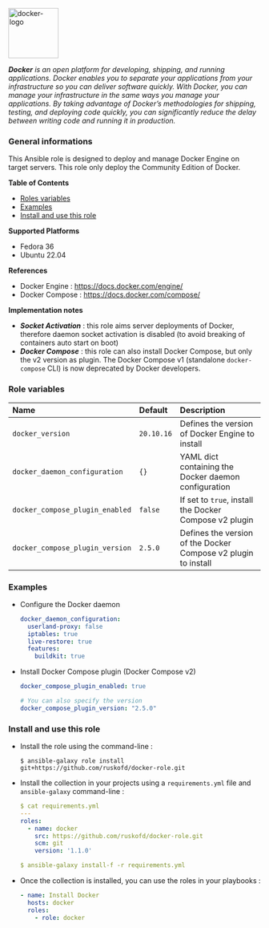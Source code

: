 <p><img src="https://upload.wikimedia.org/wikipedia/commons/thumb/4/4e/Docker_%28container_engine%29_logo.svg/2560px-Docker_%28container_engine%29_logo.svg.png" alt="docker-logo" title="docker" align="top" height=100 /></p>

***Docker** is an open platform for developing, shipping, and running applications. Docker enables you to separate your applications from your infrastructure so you can deliver software quickly. With Docker, you can manage your infrastructure in the same ways you manage your applications. By taking advantage of Docker’s methodologies for shipping, testing, and deploying code quickly, you can significantly reduce the delay between writing code and running it in production.*

### General informations

This Ansible role is designed to deploy and manage Docker Engine on target servers. This role only deploy the Community Edition of Docker.

**Table of Contents**

  - [Roles variables](#role-variables)
  - [Examples](#examples)
  - [Install and use this role](#install-and-use-this-role)

**Supported Platforms**

  - Fedora 36
  - Ubuntu 22.04

**References**

  - Docker Engine : https://docs.docker.com/engine/
  - Docker Compose : https://docs.docker.com/compose/

**Implementation notes**

  - ***Socket Activation*** : this role aims server deployments of Docker, therefore daemon socket activation is disabled (to avoid breaking of containers auto start on boot)
  - ***Docker Compose*** : this role can also install Docker Compose, but only the v2 version as plugin. The Docker Compose v1 (standalone `docker-compose` CLI) is now deprecated by Docker developers.

### Role variables

| Name                              | Default                      | Description                                                      |
| :-------------------------------- | :--------------------------- | :--------------------------------------------------------------- |
| `docker_version`                  | `20.10.16`                   | Defines the version of Docker Engine to install                  |
| `docker_daemon_configuration`     | `{}`                         | YAML dict containing the Docker daemon configuration             |
| `docker_compose_plugin_enabled`   | `false`                      | If set to `true`, install the Docker Compose v2 plugin           |
| `docker_compose_plugin_version`   | `2.5.0`                      | Defines the version of the Docker Compose v2 plugin to install   |

### Examples

* Configure the Docker daemon 

  ```YAML
  docker_daemon_configuration:
    userland-proxy: false
    iptables: true
    live-restore: true
    features:
      buildkit: true
  ```

* Install Docker Compose plugin (Docker Compose v2)

  ```YAML
  docker_compose_plugin_enabled: true

  # You can also specify the version
  docker_compose_plugin_version: "2.5.0"
  ```

### Install and use this role

* Install the role using the command-line :

  ```shell
  $ ansible-galaxy role install git+https://github.com/ruskofd/docker-role.git
  ```

* Install the collection in your projects using a `requirements.yml` file and `ansible-galaxy` command-line :

  ```YAML
  $ cat requirements.yml
  ---
  roles:
    - name: docker
      src: https://github.com/ruskofd/docker-role.git
      scm: git
      version: '1.1.0'

  $ ansible-galaxy install-f -r requirements.yml
  ```

* Once the collection is installed, you can use the roles in your playbooks :

  ```yaml
  - name: Install Docker
    hosts: docker
    roles:
      - role: docker
  ```
